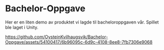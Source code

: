 # Bachelor-Oppgave

Her er en liten demo av produktet vi lagde til bacheloroppgaven vår. Spillet ble laget i Unity.


https://github.com/OysteinKvilhaugsvik/Bachelor-Oppgave/assets/54100417/6b96095c-6d9c-4108-8ee8-7fb7306e9068

